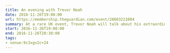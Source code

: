 ```yaml
---
title: An evening with Trevor Noah
date: 2016-11-26T19:00:00
url: https://membership.theguardian.com/event/28603221004
summary: At a rare UK event, Trevor Noah will talk about his extraordinary career so far, from his childhood in Soweto to hosting one of America's biggest political comedy shows. He will be in conversation with comedian and broadcaster, Matt Forde.
start: 2016-11-26T19:00:00
end: 2016-11-26T20:30:00
tags:
- venue:9c3xgv2c+24
---
```

